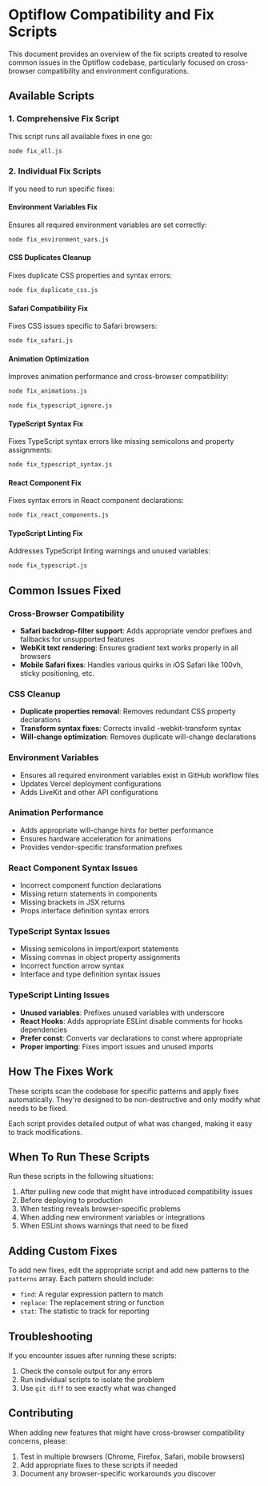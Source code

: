 # Optiflow Compatibility and Fix Scripts

This document provides an overview of the fix scripts created to resolve common issues in the Optiflow codebase, particularly focused on cross-browser compatibility and environment configurations.

## Available Scripts

### 1. Comprehensive Fix Script

This script runs all available fixes in one go:

```bash
node fix_all.js
```

### 2. Individual Fix Scripts

If you need to run specific fixes:

#### Environment Variables Fix

Ensures all required environment variables are set correctly:

```bash
node fix_environment_vars.js
```

#### CSS Duplicates Cleanup

Fixes duplicate CSS properties and syntax errors:

```bash
node fix_duplicate_css.js
```

#### Safari Compatibility Fix

Fixes CSS issues specific to Safari browsers:

```bash
node fix_safari.js
```

#### Animation Optimization

Improves animation performance and cross-browser compatibility:

```bash
node fix_animations.js
```

```bash
node fix_typescript_ignore.js
```

#### TypeScript Syntax Fix

Fixes TypeScript syntax errors like missing semicolons and property assignments:

```bash
node fix_typescript_syntax.js
```

#### React Component Fix

Fixes syntax errors in React component declarations:

```bash
node fix_react_components.js
```

#### TypeScript Linting Fix

Addresses TypeScript linting warnings and unused variables:

```bash
node fix_typescript.js
```

## Common Issues Fixed

### Cross-Browser Compatibility

- **Safari backdrop-filter support**: Adds appropriate vendor prefixes and fallbacks for unsupported features
- **WebKit text rendering**: Ensures gradient text works properly in all browsers
- **Mobile Safari fixes**: Handles various quirks in iOS Safari like 100vh, sticky positioning, etc.

### CSS Cleanup

- **Duplicate properties removal**: Removes redundant CSS property declarations
- **Transform syntax fixes**: Corrects invalid -webkit-transform syntax
- **Will-change optimization**: Removes duplicate will-change declarations

### Environment Variables

- Ensures all required environment variables exist in GitHub workflow files
- Updates Vercel deployment configurations
- Adds LiveKit and other API configurations

### Animation Performance

- Adds appropriate will-change hints for better performance
- Ensures hardware acceleration for animations
- Provides vendor-specific transformation prefixes

### React Component Syntax Issues

- Incorrect component function declarations
- Missing return statements in components
- Missing brackets in JSX returns
- Props interface definition syntax errors

### TypeScript Syntax Issues

- Missing semicolons in import/export statements
- Missing commas in object property assignments
- Incorrect function arrow syntax
- Interface and type definition syntax issues

### TypeScript Linting Issues

- **Unused variables**: Prefixes unused variables with underscore
- **React Hooks**: Adds appropriate ESLint disable comments for hooks dependencies
- **Prefer const**: Converts var declarations to const where appropriate
- **Proper importing**: Fixes import issues and unused imports

## How The Fixes Work

These scripts scan the codebase for specific patterns and apply fixes automatically. They're designed to be non-destructive and only modify what needs to be fixed.

Each script provides detailed output of what was changed, making it easy to track modifications.

## When To Run These Scripts

Run these scripts in the following situations:

1. After pulling new code that might have introduced compatibility issues
2. Before deploying to production
3. When testing reveals browser-specific problems
4. When adding new environment variables or integrations
5. When ESLint shows warnings that need to be fixed

## Adding Custom Fixes

To add new fixes, edit the appropriate script and add new patterns to the `patterns` array. Each pattern should include:

- `find`: A regular expression pattern to match
- `replace`: The replacement string or function
- `stat`: The statistic to track for reporting

## Troubleshooting

If you encounter issues after running these scripts:

1. Check the console output for any errors
2. Run individual scripts to isolate the problem
3. Use `git diff` to see exactly what was changed

## Contributing

When adding new features that might have cross-browser compatibility concerns, please:

1. Test in multiple browsers (Chrome, Firefox, Safari, mobile browsers)
2. Add appropriate fixes to these scripts if needed
3. Document any browser-specific workarounds you discover 